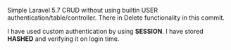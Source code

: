 Simple Laravel 5.7 CRUD without using builtin USER authentication/table/controller.
There in Delete functionality in this commit.

I have used custom authentication by using <strong>SESSION</strong>.
I have stored <strong>HASHED</strong> and verifying it on login time.
